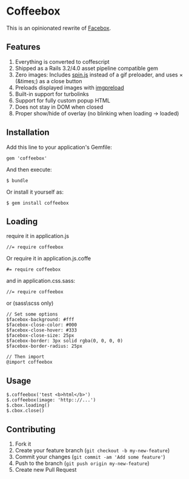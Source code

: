 # Coffeebox

This is an opinionated rewrite of [Facebox](http://defunkt.github.com/facebox/).

## Features

1. Everything is converted to coffescript
2. Shipped as a Rails 3.2/4.0 asset pipeline compatible gem
3. Zero images: Includes [spin.js](http://fgnass.github.io/spin.js/) instead of a gif preloader, and uses &times; (&amp;times;) as a close button
4. Preloads displayed images with [imgpreload](https://github.com/farinspace/jquery.imgpreload)
5. Built-in support for turbolinks
6. Support for fully custom popup HTML
7. Does not stay in DOM when closed
8. Proper show/hide of overlay (no blinking when loading -> loaded)

## Installation

Add this line to your application's Gemfile:

    gem 'coffeebox'

And then execute:

    $ bundle

Or install it yourself as:

    $ gem install coffeebox

## Loading

require it in application.js

    //= require coffeebox

Or require it in application.js.coffe

    #= require coffeebox

and in application.css.sass:

    //= require coffeebox

or (sass\scss only)

    // Set some options
    $facebox-background: #fff
    $facebox-close-color: #000
    $facebox-close-hover: #333
    $facebox-close-size: 25px
    $facebox-border: 3px solid rgba(0, 0, 0, 0)
    $facebox-border-radius: 25px

    // Then import
    @import coffeebox

## Usage

    $.coffeebox('test <b>html</b>')
    $.coffeebox(image: 'http:://...')
    $.cbox.loading()
    $.cbox.close()

## Contributing

1. Fork it
2. Create your feature branch (`git checkout -b my-new-feature`)
3. Commit your changes (`git commit -am 'Add some feature'`)
4. Push to the branch (`git push origin my-new-feature`)
5. Create new Pull Request
